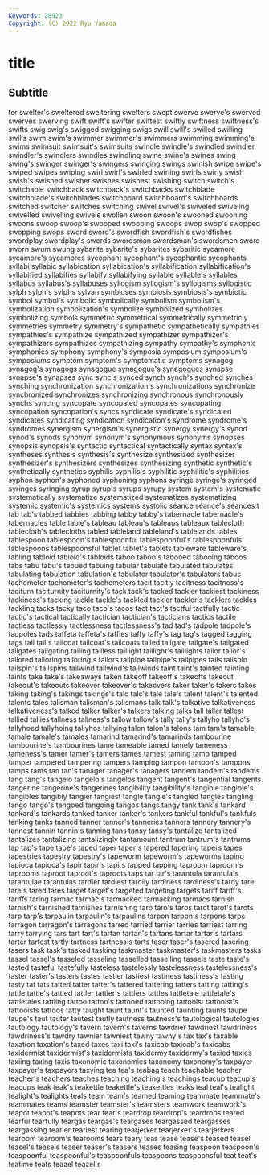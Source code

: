 ```yaml
---
Keywords: 28923
Copyright: (C) 2022 Ryu Yamada
---
```



# title

## Subtitle
ter swelter's sweltered sweltering swelters swept swerve swerve's swerved
swerves swerving swift swift's swifter swiftest swiftly swiftness swiftness's swifts
swig swig's swigged swigging swigs swill swill's swilled swilling swills
swim swim's swimmer swimmer's swimmers swimming swimming's swims swimsuit swimsuit's
swimsuits swindle swindle's swindled swindler swindler's swindlers swindles swindling swine
swine's swines swing swing's swinger swinger's swingers swinging swings swinish
swipe swipe's swiped swipes swiping swirl swirl's swirled swirling swirls
swirly swish swish's swished swisher swishes swishest swishing switch switch's
switchable switchback switchback's switchbacks switchblade switchblade's switchblades switchboard switchboard's switchboards
switched switcher switches switching swivel swivel's swiveled swiveling swivelled swivelling
swivels swollen swoon swoon's swooned swooning swoons swoop swoop's swooped
swooping swoops swop swop's swopped swopping swops sword sword's swordfish
swordfish's swordfishes swordplay swordplay's swords swordsman swordsman's swordsmen swore sworn
swum swung sybarite sybarite's sybarites sybaritic sycamore sycamore's sycamores sycophant
sycophant's sycophantic sycophants syllabi syllabic syllabication syllabication's syllabification syllabification's syllabified
syllabifies syllabify syllabifying syllable syllable's syllables syllabus syllabus's syllabuses syllogism
syllogism's syllogisms syllogistic sylph sylph's sylphs sylvan symbioses symbiosis symbiosis's
symbiotic symbol symbol's symbolic symbolically symbolism symbolism's symbolization symbolization's symbolize
symbolized symbolizes symbolizing symbols symmetric symmetrical symmetrically symmetricly symmetries symmetry
symmetry's sympathetic sympathetically sympathies sympathies's sympathize sympathized sympathizer sympathizer's sympathizers
sympathizes sympathizing sympathy sympathy's symphonic symphonies symphony symphony's symposia symposium
symposium's symposiums symptom symptom's symptomatic symptoms synagog synagog's synagogs synagogue
synagogue's synagogues synapse synapse's synapses sync sync's synced synch synch's
synched synches synching synchronization synchronization's synchronizations synchronize synchronized synchronizes synchronizing
synchronous synchronously synchs syncing syncopate syncopated syncopates syncopating syncopation syncopation's
syncs syndicate syndicate's syndicated syndicates syndicating syndication syndication's syndrome syndrome's
syndromes synergism synergism's synergistic synergy synergy's synod synod's synods synonym
synonym's synonymous synonyms synopses synopsis synopsis's syntactic syntactical syntactically syntax
syntax's syntheses synthesis synthesis's synthesize synthesized synthesizer synthesizer's synthesizers synthesizes
synthesizing synthetic synthetic's synthetically synthetics syphilis syphilis's syphilitic syphilitic's syphilitics
syphon syphon's syphoned syphoning syphons syringe syringe's syringed syringes syringing
syrup syrup's syrups syrupy system system's systematic systematically systematize systematized
systematizes systematizing systemic systemic's systemics systems systolic séance séance's séances
t tab tab's tabbed tabbies tabbing tabby tabby's tabernacle tabernacle's
tabernacles table table's tableau tableau's tableaus tableaux tablecloth tablecloth's tablecloths
tabled tableland tableland's tablelands tables tablespoon tablespoon's tablespoonful tablespoonful's tablespoonfuls
tablespoons tablespoonsful tablet tablet's tablets tableware tableware's tabling tabloid tabloid's
tabloids taboo taboo's tabooed tabooing taboos tabs tabu tabu's tabued
tabuing tabular tabulate tabulated tabulates tabulating tabulation tabulation's tabulator tabulator's
tabulators tabus tachometer tachometer's tachometers tacit tacitly tacitness tacitness's taciturn
taciturnity taciturnity's tack tack's tacked tackier tackiest tackiness tackiness's tacking
tackle tackle's tackled tackler tackler's tacklers tackles tackling tacks tacky
taco taco's tacos tact tact's tactful tactfully tactic tactic's tactical
tactically tactician tactician's tacticians tactics tactile tactless tactlessly tactlessness tactlessness's
tad tad's tadpole tadpole's tadpoles tads taffeta taffeta's taffies taffy
taffy's tag tag's tagged tagging tags tail tail's tailcoat tailcoat's
tailcoats tailed tailgate tailgate's tailgated tailgates tailgating tailing tailless taillight
taillight's taillights tailor tailor's tailored tailoring tailoring's tailors tailpipe tailpipe's
tailpipes tails tailspin tailspin's tailspins tailwind tailwind's tailwinds taint taint's
tainted tainting taints take take's takeaways taken takeoff takeoff's takeoffs
takeout takeout's takeouts takeover takeover's takeovers taker taker's takers takes
taking taking's takings takings's talc talc's tale tale's talent talent's
talented talents tales talisman talisman's talismans talk talk's talkative talkativeness
talkativeness's talked talker talker's talkers talking talks tall taller tallest
tallied tallies tallness tallness's tallow tallow's tally tally's tallyho tallyho's
tallyhoed tallyhoing tallyhos tallying talon talon's talons tam tam's tamable
tamale tamale's tamales tamarind tamarind's tamarinds tambourine tambourine's tambourines tame
tameable tamed tamely tameness tameness's tamer tamer's tamers tames tamest
taming tamp tamped tamper tampered tampering tampers tamping tampon tampon's
tampons tamps tams tan tan's tanager tanager's tanagers tandem tandem's
tandems tang tang's tangelo tangelo's tangelos tangent tangent's tangential tangents
tangerine tangerine's tangerines tangibility tangibility's tangible tangible's tangibles tangibly tangier
tangiest tangle tangle's tangled tangles tangling tango tango's tangoed tangoing
tangos tangs tangy tank tank's tankard tankard's tankards tanked tanker
tanker's tankers tankful tankful's tankfuls tanking tanks tanned tanner tanner's
tanneries tanners tannery tannery's tannest tannin tannin's tanning tans tansy
tansy's tantalize tantalized tantalizes tantalizing tantalizingly tantamount tantrum tantrum's tantrums
tap tap's tape tape's taped taper taper's tapered tapering tapers
tapes tapestries tapestry tapestry's tapeworm tapeworm's tapeworms taping tapioca tapioca's
tapir tapir's tapirs tapped tapping taproom taproom's taprooms taproot taproot's
taproots taps tar tar's tarantula tarantula's tarantulae tarantulas tardier tardiest
tardily tardiness tardiness's tardy tare tare's tared tares target target's
targeted targeting targets tariff tariff's tariffs taring tarmac tarmac's tarmacked
tarmacking tarmacs tarnish tarnish's tarnished tarnishes tarnishing taro taro's taros
tarot tarot's tarots tarp tarp's tarpaulin tarpaulin's tarpaulins tarpon tarpon's
tarpons tarps tarragon tarragon's tarragons tarred tarried tarrier tarries tarriest
tarring tarry tarrying tars tart tart's tartan tartan's tartans tartar
tartar's tartars tarter tartest tartly tartness tartness's tarts taser taser's
tasered tasering tasers task task's tasked tasking taskmaster taskmaster's taskmasters
tasks tassel tassel's tasseled tasseling tasselled tasselling tassels taste taste's
tasted tasteful tastefully tasteless tastelessly tastelessness tastelessness's taster taster's tasters
tastes tastier tastiest tastiness tastiness's tasting tasty tat tats tatted
tatter tatter's tattered tattering tatters tatting tatting's tattle tattle's tattled
tattler tattler's tattlers tattles tattletale tattletale's tattletales tattling tattoo tattoo's
tattooed tattooing tattooist tattooist's tattooists tattoos tatty taught taunt taunt's
taunted taunting taunts taupe taupe's taut tauter tautest tautly tautness
tautness's tautological tautologies tautology tautology's tavern tavern's taverns tawdrier tawdriest
tawdriness tawdriness's tawdry tawnier tawniest tawny tawny's tax tax's taxable
taxation taxation's taxed taxes taxi taxi's taxicab taxicab's taxicabs taxidermist
taxidermist's taxidermists taxidermy taxidermy's taxied taxies taxiing taxing taxis taxonomic
taxonomies taxonomy taxonomy's taxpayer taxpayer's taxpayers taxying tea tea's teabag
teach teachable teacher teacher's teachers teaches teaching teaching's teachings teacup
teacup's teacups teak teak's teakettle teakettle's teakettles teaks teal teal's
tealight tealight's tealights teals team team's teamed teaming teammate teammate's
teammates teams teamster teamster's teamsters teamwork teamwork's teapot teapot's teapots
tear tear's teardrop teardrop's teardrops teared tearful tearfully teargas teargas's
teargases teargassed teargasses teargassing tearier teariest tearing tearjerker tearjerker's tearjerkers
tearoom tearoom's tearooms tears teary teas tease tease's teased teasel
teasel's teasels teaser teaser's teasers teases teasing teaspoon teaspoon's teaspoonful
teaspoonful's teaspoonfuls teaspoons teaspoonsful teat teat's teatime teats teazel teazel's

